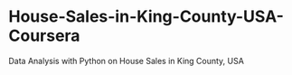 # House-Sales-in-King-County-USA-Coursera
Data Analysis with Python on House Sales in King County, USA
